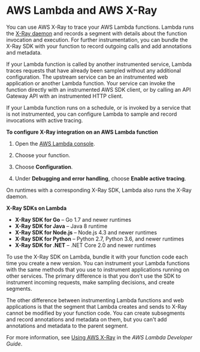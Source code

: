 # AWS Lambda and AWS X\-Ray<a name="xray-services-lambda"></a>

You can use AWS X\-Ray to trace your AWS Lambda functions\. Lambda runs the [X\-Ray daemon](xray-daemon.md) and records a segment with details about the function invocation and execution\. For further instrumentation, you can bundle the X\-Ray SDK with your function to record outgoing calls and add annotations and metadata\.

If your Lambda function is called by another instrumented service, Lambda traces requests that have already been sampled without any additional configuration\. The upstream service can be an instrumented web application or another Lambda function\. Your service can invoke the function directly with an instrumented AWS SDK client, or by calling an API Gateway API with an instrumented HTTP client\.

If your Lambda function runs on a schedule, or is invoked by a service that is not instrumented, you can configure Lambda to sample and record invocations with active tracing\.

**To configure X\-Ray integration on an AWS Lambda function**

1. Open the [AWS Lambda console](https://console.aws.amazon.com/lambda)\.

1. Choose your function\.

1. Choose **Configuration**\.

1. Under **Debugging and error handling**, choose **Enable active tracing**\.

On runtimes with a corresponding X\-Ray SDK, Lambda also runs the X\-Ray daemon\.

**X\-Ray SDKs on Lambda**
+ **X\-Ray SDK for Go** – Go 1\.7 and newer runtimes
+ **X\-Ray SDK for Java** – Java 8 runtime
+ **X\-Ray SDK for Node\.js** – Node\.js 4\.3 and newer runtimes
+ **X\-Ray SDK for Python** – Python 2\.7, Python 3\.6, and newer runtimes
+ **X\-Ray SDK for \.NET** – \.NET Core 2\.0 and newer runtimes

To use the X\-Ray SDK on Lambda, bundle it with your function code each time you create a new version\. You can instrument your Lambda functions with the same methods that you use to instrument applications running on other services\. The primary difference is that you don't use the SDK to instrument incoming requests, make sampling decisions, and create segments\.

The other difference between instrumenting Lambda functions and web applications is that the segment that Lambda creates and sends to X\-Ray cannot be modified by your function code\. You can create subsegments and record annotations and metadata on them, but you can't add annotations and metadata to the parent segment\.

For more information, see [Using AWS X\-Ray](https://docs.aws.amazon.com/lambda/latest/dg/lambda-x-ray.html) in the *AWS Lambda Developer Guide*\.